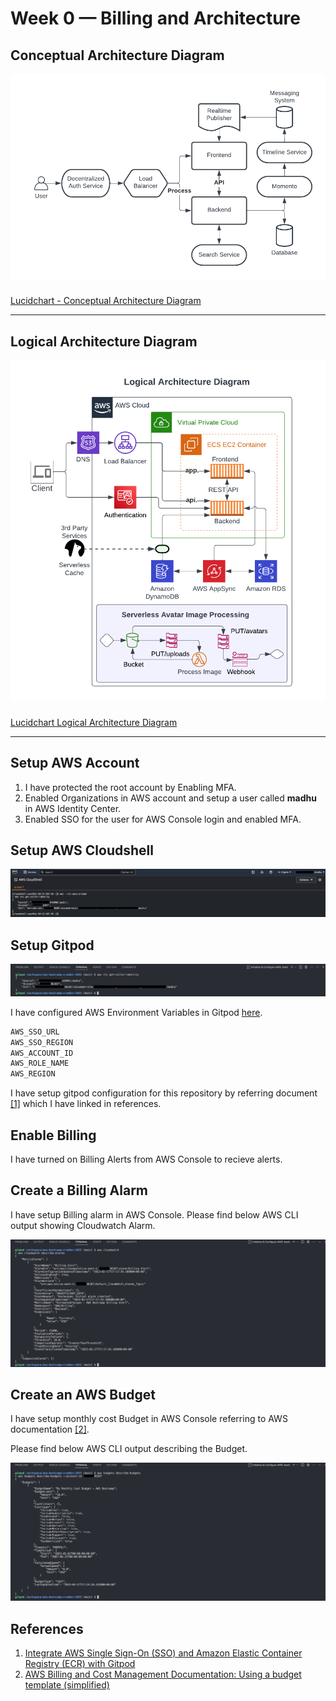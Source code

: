 # Week 0 — Billing and Architecture

## Conceptual Architecture Diagram
![Conceptual Architecture Diagram](https://github.com/madhusudhanbn/aws-bootcamp-cruddur-2023/blob/main/journal/assets/aws-bootcamp-cruddur-2023-conceptual-architecture-diagram.png)

###
[Lucidchart - Conceptual Architecture Diagram](https://lucid.app/lucidchart/2bf96275-cfe2-4990-bdcd-1ff2a3e3e9d7/edit?invitationId=inv_1b85adcd-02b5-4f51-9fdc-8fa51868fc71)

***

## Logical Architecture Diagram
![Logical Architecture Diagram](assets/aws-bootcamp-cruddur-2023-logical-architecture.png)

###
[Lucidchart Logical Architecture Diagram](https://lucid.app/lucidchart/c5049a3e-eeff-458e-a63b-a363c547e187/edit?viewport_loc=-81%2C-29%2C2048%2C1085%2C0_0&invitationId=inv_88f1477c-0ad5-4e3e-9db2-a0b179b3b578)

***

## Setup AWS Account
1. I have protected the root account by Enabling MFA.
2. Enabled Organizations in AWS account and setup a user called **madhu** in AWS Identity Center. 
3. Enabled SSO for the user for AWS Console login and enabled MFA. 

## Setup AWS Cloudshell
![Setup AWS Cloudshell](https://github.com/madhusudhanbn/aws-bootcamp-cruddur-2023/blob/main/journal/assets/aws-cloudshell-terminal.png)

## Setup Gitpod
![Setup Gitpod](https://github.com/madhusudhanbn/aws-bootcamp-cruddur-2023/blob/main/journal/assets/awscli-gitpod-terminal.png)

I have configured AWS Environment Variables in Gitpod [here](https://gitpod.io/user/variables).

```bash
AWS_SSO_URL 
AWS_SSO_REGION 
AWS_ACCOUNT_ID 
AWS_ROLE_NAME 
AWS_REGION
```
I have setup gitpod configuration for this repository by referring document [[1]](#references) which I have linked in references.

## Enable Billing
I have turned on Billing Alerts from AWS Console to recieve alerts.

## Create a Billing Alarm
I have setup Billing alarm in AWS Console. Please find below AWS CLI output showing Cloudwatch Alarm.

![Billing Alarm](assets/awscli-cloudwatch-billing-alarm.png)


## Create an AWS Budget
I have setup monthly cost Budget in AWS Console referring to AWS documentation [[2]](#references). 

Please find below AWS CLI output describing the Budget. 

![Budgets](assets/awscli-describe-budgets.png)

## References

1. [Integrate AWS Single Sign-On (SSO) and Amazon Elastic Container Registry (ECR) with Gitpod](https://www.gitpod.io/guides/integrate-aws-cli-ecr)
2. [AWS Billing and Cost Management Documentation: Using a budget template (simplified)](https://docs.aws.amazon.com/cost-management/latest/userguide/budget-templates.html)
